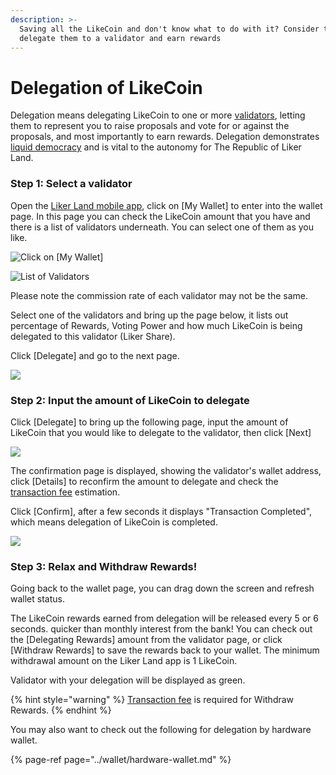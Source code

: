 ```yaml
---
description: >-
  Saving all the LikeCoin and don't know what to do with it? Consider to
  delegate them to a validator and earn rewards
---
```


# Delegation of LikeCoin

Delegation means delegating LikeCoin to one or more [validators](https://docs.like.co/guides/governance/what-is-a-validator), letting them to represent you to raise proposals and vote for or against the proposals, and most importantly to earn rewards. Delegation demonstrates [liquid democracy](https://docs.like.co/guides/governance/liquid-democracy) and is vital to the autonomy for The Republic of Liker Land.

### Step 1: Select a validator

Open the [Liker Land mobile app](https://liker.land/getapp), click on \[My Wallet\] to enter into the wallet page. In this page you can check the LikeCoin amount that you have and there is a list of validators underneath. You can select one of them as you like.

![Click on \[My Wallet\]](../../.gitbook/assets/delegate-4-en.png)

![List of Validators](../../.gitbook/assets/delegate-5-en.png)

Please note the commission rate of each validator may not be the same.

Select one of the validators and bring up the page below, it lists out percentage of Rewards, Voting Power and how much LikeCoin is being delegated to this validator \(Liker Share\).

Click \[Delegate\] and go to the next page.

![](../../.gitbook/assets/delegate-1-en.png)

### **Step 2: Input the amount of LikeCoin to delegate**

Click \[Delegate\] to bring up the following page, input the amount of LikeCoin that you would like to delegate to the validator, then click \[Next\]  


![](../../.gitbook/assets/delegate-2-en.png)

The confirmation page is displayed, showing the validator's wallet address, click \[Details\] to reconfirm the amount to delegate and check the [transaction fee](https://docs.like.co/guides/wallet/transaction-fee) estimation.

Click \[Confirm\], after a few seconds it displays "Transaction Completed", which means delegation of LikeCoin is completed.

![](../../.gitbook/assets/delegate-3-en.png)

### **Step 3: Relax and Withdraw Rewards!**

Going back to the wallet page, you can drag down the screen and refresh wallet status.

The LikeCoin rewards earned from delegation will be released every 5 or 6 seconds. quicker than monthly interest from the bank! You can check out the \[Delegating Rewards\] amount from the validator page, or click \[Withdraw Rewards\] to save the rewards back to your wallet. The minimum withdrawal amount on the Liker Land app is 1 LikeCoin.

Validator with your delegation will be displayed as green.

{% hint style="warning" %}
[Transaction fee](https://docs.like.co/guides/wallet/transaction-fee) is required for ‌Withdraw Rewards.
{% endhint %}

You may also want to check out the following for delegation by hardware wallet.

{% page-ref page="../wallet/hardware-wallet.md" %}

